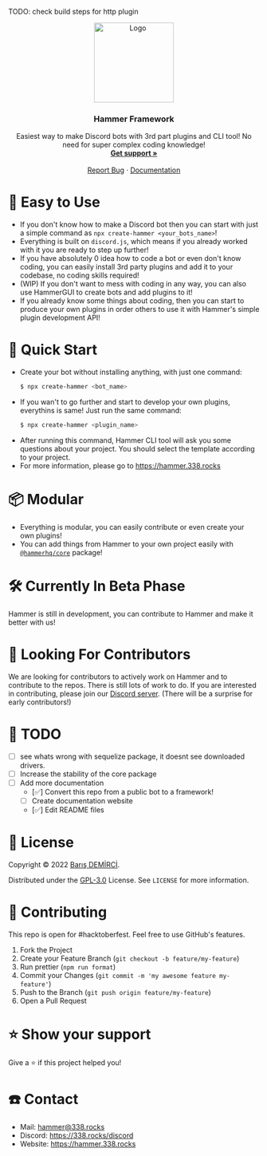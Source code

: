 TODO: check build steps for http plugin

<p align="center">
    <img src="https://avatars.githubusercontent.com/u/109850261" alt="Logo" width="160" height="160" />
    <h3 align="center">Hammer Framework</h3>
    <p align="center">
        Easiest way to make Discord bots with 3rd part plugins and CLI tool! No need for super complex coding knowledge!
        <br />
        <a href="https://338.rocks/discord"><strong>Get support »</strong></a>
        <br />
        <br />
        <a href="https://github.com/TheHammerHQ/issues">Report Bug</a>
        ·
        <a href="https://hammer.338.rocks/docs">Documentation</a>
    </p>
</p>

# 🎈 Easy to Use

-   If you don't know how to make a Discord bot then you can start with just a simple command as `npx create-hammer <your_bots_name>`!
-   Everything is built on `discord.js`, which means if you already worked with it you are ready to step up further!
-   If you have absolutely 0 idea how to code a bot or even don't know coding, you can easily install 3rd party plugins and add it to your codebase, no coding skills required!
-   (WIP) If you don't want to mess with coding in any way, you can also use HammerGUI to create bots and add plugins to it!
-   If you already know some things about coding, then you can start to produce your own plugins in order others to use it with Hammer's simple plugin development API!

# 🏃 Quick Start

-   Create your bot without installing anything, with just one command:
    ```bash
    $ npx create-hammer <bot_name>
    ```
-   If you wan't to go further and start to develop your own plugins, everythins is same! Just run the same command:
    ```bash
    $ npx create-hammer <plugin_name>
    ```
-   After running this command, Hammer CLI tool will ask you some questions about your project. You should select the template according to your project.
-   For more information, please go to https://hammer.338.rocks

# 📦 Modular

-   Everything is modular, you can easily contribute or even create your own plugins!
-   You can add things from Hammer to your own project easily with [`@hammerhq/core`](https://npmjs.com/@hammerhq/core) package!

# 🛠️ Currently In Beta Phase

Hammer is still in development, you can contribute to Hammer and make it better with us!

# 🧦 Looking For Contributors

We are looking for contributors to actively work on Hammer and to contribute to the repos. There is still lots of work to do. If you are interested in contributing, please join our [Discord server](https://338.rocks/discord). (There will be a surprise for early contributors!)

# 📜 TODO

-   [ ] see whats wrong with sequelize package, it doesnt see downloaded drivers.
-   [ ] Increase the stability of the core package
-   [ ] Add more documentation
    -   [✅] Convert this repo from a public bot to a framework!
    -   [ ] Create documentation website
    -   [✅] Edit README files

# 🔑 License

Copyright © 2022 [Barış DEMİRCİ](https://github.com/barbarbar338).

Distributed under the [GPL-3.0](https://www.gnu.org/licenses/gpl-3.0.html) License. See `LICENSE` for more information.

# 🧦 Contributing

This repo is open for #hacktoberfest. Feel free to use GitHub's features.

1. Fork the Project
2. Create your Feature Branch (`git checkout -b feature/my-feature`)
3. Run prettier (`npm run format`)
4. Commit your Changes (`git commit -m 'my awesome feature my-feature'`)
5. Push to the Branch (`git push origin feature/my-feature`)
6. Open a Pull Request

# ⭐️ Show your support

Give a ⭐️ if this project helped you!

# ☎️ Contact

-   Mail: hammer@338.rocks
-   Discord: https://338.rocks/discord
-   Website: https://hammer.338.rocks
